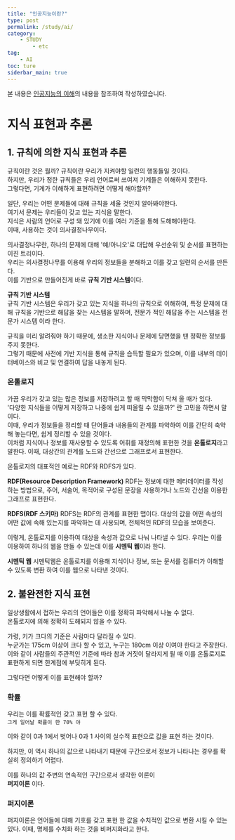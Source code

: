 ```yaml
---
title: "인공지능이란?"
type: post
permalink: /study/ai/
category: 
    - STUDY
        - etc
tag:
    - AI
toc: ture
siderbar_main: true
---
```

본 내용은 [인공지능의 이해](https://www.edwith.org/knusw-ai)의 내용을 참조하여 작성하였습니다.  

# 지식 표현과 추론

## 1. 규칙에 의한 지식 표현과 추론
규칙이란 것은 뭘까? 규칙이란 우리가 지켜야할 일련의 행동들일 것이다.  
하지만, 우리가 정한 규칙들은 우리 언어로써 쓰여져 기계들은 이해하지 못한다.  
그렇다면, 기계가 이해하게 표현하려면 어떻게 해야할까?  

일단, 우리는 어떤 문제들에 대해 규칙을 세울 것인지 알아봐야한다.  
여기서 문제는 우리들이 갖고 있는 지식을 말한다.   
지식은  사람의 언어로 구성 돼 있기에 이를 여러 기준을 통해 도해해야한다.   
이때, 사용하는 것이 의사결정나무이다.  

의사결정나무란, 하나의 문제에 대해 '예/아니오'로 대답해 우선순위 및 순서를 표현하는 이진 트리이다.  
우리는 의사결정나무를 이용해 우리의 정보들을 분해하고 이를 갖고 일련의 순서를 만든다.  
이를 기반으로 만들어진게 바로 **규칙 기반 시스템**이다.  

**규칙 기반 시스템**  
규칙 기반 시스템은 우리가 갖고 있는 지식을 하나의 규칙으로 이해하여,
특정 문제에 대해 규칙을 기반으로 해답을 찾는 시스템을 말하며, 전문가 적인 해답을 주는 시스템을 전문가 시스템 이라 한다.

규칙을 미리 알려줘야 하기 때문에, 생소한 지식이나 문제에 당면했을 땐 정확한 정보를 주지 못한다.  
그렇기 때문에 사전에 기반 지식을 통해 규칙을 습득할 필요가 있으며, 이를 내부의 데이터베이스와 비교 및 연결하여 답을 내놓게 된다.

### 온톨로지
가끔 우리가 갖고 있는 많은 정보를 저장하려고 할 때 막막함이 닥쳐 올 때가 있다.  
'다양한 지식들을 어떻게 저장하고 나중에 쉽게 떠올릴 수 있을까?' 란 고민을 하면서 말이다.  
이때, 우리가 정보들을 정리할 때 단어들과 내용들의 관계를 파악하여 이를 간단히 축약해 놓는다면, 쉽게 정리할 수 있을 것이다.  
이처럼 지식이나 정보를 재사용할 수 있도록 어휘를 재정의해 표현한 것을 **온톨로지**라고 말한다. 이때, 대상간의 관계를 노드와 간선으로  그래프로서 표현한다.  

온톨로지의 대표적인 예로는 RDF와 RDFS가 있다.

**RDF(Resource Description Framework)**
RDF는 정보에 대한 메타데이터를 작성하는 방법으로, 주어, 서술어, 목적어로 구성된 문장을 사용하거나
노드와 간선을 이용한 그래프로 표현한다.

**RDFS(RDF 스키마)**
RDFS는 RDF의 관계를 표현한 맵이다. 대상의 값을 어떤 속성의 어떤 값에 속해 있는지를 파악하는 데 사용되며, 전체적인 RDF의 모습을 보여준다.

이렇게, 온톨로지를 이용하여 대상을 속성과 값으로 나눠 나타낼 수 있다. 우리는 이를 이용하여 하나의 웹을 만들 수 있는데 이를 **시멘틱 웹**이라 한다.  

**시멘틱 웹**
시멘틱웹은 온톨로지를 이용해 지식이나 정보, 또는 문서를 컴퓨터가 이해할 수 있도록 변환 하여 이를 웹으로 나타낸 것이다.

## 2. 불완전한 지식 표현
일상생활에서 접하는 우리의 언어들은 이를 정확히 파악해서 나눌 수 없다.  
온톨로지에 의해 정확히 도해되지 않을 수 있다.  

가령, 키가 크다의 기준은 사람마다 달라질 수 있다.  
누군가는 175cm 이상이 크다 할 수 있고, 누구는 180cm 이상 이여야 한다고 주장한다.  
이와 같이 사람들의 주관적인 기준에 따라 참과 거짓이 달라지게 될 때 이를 온톨로지로 표현하게 되면 한계점에 부딪히게 된다.  

그렇다면 어떻게 이를 표현해야 할까?

### 확률
우리는 이를 확률적인 갖고 표현 할 수 있다.  
`그게 일어날 확률이 한 70% 야`

이와 같이 0과 1에서 벗어나 0과 1 사이의 실수적 표현으로 값을 표현 하는 것이다.  

하지만, 이 역시 하나의 값으로 나타내기 때문에 구간으로서 정보가 나타나는 경우를 확실히 정의하기 어렵다.  

이를 하나의 값 주변의 연속적인 구간으로서 생각한 이론이  
**퍼지이론** 이다.  

### 퍼지이론
퍼지이론은 언어들에 대해 기호를 갖고 표현 한 값을 수치적인 값으로 변환 시킬 수 있는 있다. 이때, 명제를 수치화 하는 것을 비퍼지화라고 한다.  
